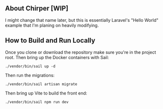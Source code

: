 ## About Chirper [WIP]

I might change that name later, but this is essentially Laravel's "Hello World" example that I'm planing on heavily modifying.

## How to Build and Run Locally

Once you clone or download the repository make sure you're in the project root.
Then bring up the Docker containers with Sail:
```shell
./vendor/bin/sail up -d
```

Then run the migrations:
```shell
./vendor/bin/sail artisan migrate
```

Then bring up Vite to build the front end:
```shell
./vendor/bin/sail npm run dev
```
